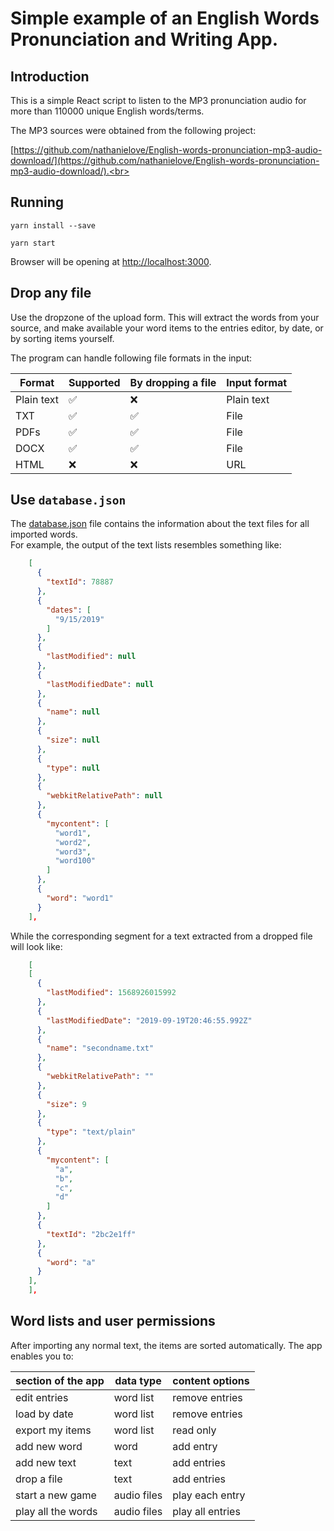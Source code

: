 # Simple example of an English Words Pronunciation and Writing App.


## Introduction

This is a simple React script to listen to the MP3 pronunciation audio for more than 110000 unique English words/terms. 

The MP3 sources were obtained from the following project: 

[https://github.com/nathanielove/English-words-pronunciation-mp3-audio-download/](https://github.com/nathanielove/English-words-pronunciation-mp3-audio-download/).<br>

## Running

```
yarn install --save

yarn start
```

Browser will be opening at [http://localhost:3000](http://localhost:3000).<br>

## Drop any file

Use the dropzone of the upload form.
This will extract the words from your source, and make available your word items to the entries editor, by date, or by sorting items yourself.

The program can handle following file formats in the input:

| Format     | Supported          | By dropping a file | Input format | 
|------------|--------------------|--------------------|--------------|
| Plain text | :white_check_mark: | :x:                | Plain text   | 
| TXT        | :white_check_mark: | :white_check_mark: | File         |  
| PDFs       | :white_check_mark: | :white_check_mark: | File         |  
| DOCX       | :white_check_mark: | :white_check_mark: | File         | 
| HTML       | :x:                | :x:                | URL          | 


## Use `database.json` 

The [database.json](database.json) file contains the information about the text files for all imported words.<br>
For example, the output of the text lists resembles something like:

```json
    [
      {
        "textId": 78887
      },
      {
        "dates": [
          "9/15/2019"
        ]
      },
      {
        "lastModified": null
      },
      {
        "lastModifiedDate": null
      },
      {
        "name": null
      },
      {
        "size": null
      },
      {
        "type": null
      },
      {
        "webkitRelativePath": null
      },
      {
        "mycontent": [
          "word1",
          "word2",
          "word3",
          "word100"
        ]
      },
      {
        "word": "word1"
      }
    ],
```
While the corresponding segment for a text extracted from a dropped file will look like:
```json
    [
    [
      {
        "lastModified": 1568926015992
      },
      {
        "lastModifiedDate": "2019-09-19T20:46:55.992Z"
      },
      {
        "name": "secondname.txt"
      },
      {
        "webkitRelativePath": ""
      },
      {
        "size": 9
      },
      {
        "type": "text/plain"
      },
      {
        "mycontent": [
          "a",
          "b",
          "c",
          "d"
        ]
      },
      {
        "textId": "2bc2e1ff"
      },
      {
        "word": "a"
      }
    ],
    ],
```

## Word lists and user permissions

After importing any normal text, the items are sorted automatically. The app enables you to:

| section of the app | data type | content options | 
|---|---|---|
| edit entries | word list | remove entries | 
| load by date | word list | remove entries | 
| export my items | word list | read only | 
| add new word | word | add entry | 
| add new text | text | add entries |
| drop a file | text | add entries |
| start a new game | audio files | play each entry |
| play all the words | audio files | play all entries |

